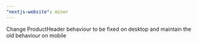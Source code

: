 ```yaml
---
"nextjs-website": minor
---
```


Change ProductHeader behaviour to be fixed on desktop and maintain the old behaviour on mobile
